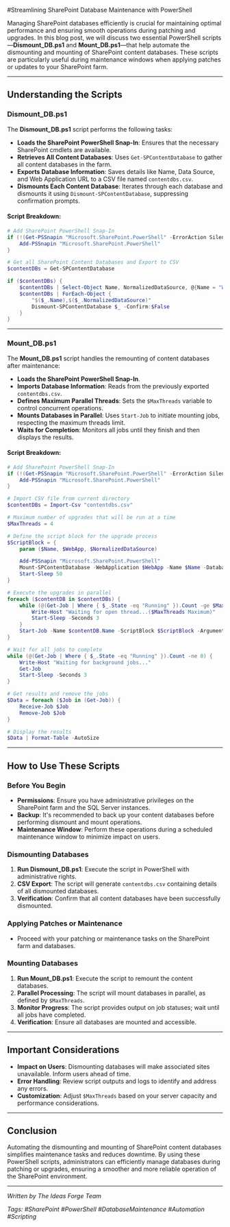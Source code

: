 #Streamlining SharePoint Database Maintenance with PowerShell  

Managing SharePoint databases efficiently is crucial for maintaining optimal performance and ensuring smooth operations during patching and upgrades. In this blog post, we will discuss two essential PowerShell scripts—**Dismount_DB.ps1** and **Mount_DB.ps1**—that help automate the dismounting and mounting of SharePoint content databases. These scripts are particularly useful during maintenance windows when applying patches or updates to your SharePoint farm.

<!--more-->

---

## Understanding the Scripts

### Dismount_DB.ps1

The **Dismount_DB.ps1** script performs the following tasks:

- **Loads the SharePoint PowerShell Snap-In**: Ensures that the necessary SharePoint cmdlets are available.
- **Retrieves All Content Databases**: Uses `Get-SPContentDatabase` to gather all content databases in the farm.
- **Exports Database Information**: Saves details like Name, Data Source, and Web Application URL to a CSV file named `contentdbs.csv`.
- **Dismounts Each Content Database**: Iterates through each database and dismounts it using `Dismount-SPContentDatabase`, suppressing confirmation prompts.

#### Script Breakdown:

```powershell
# Add SharePoint PowerShell Snap-In 
if (!(Get-PSSnapin "Microsoft.SharePoint.PowerShell" -ErrorAction SilentlyContinue)) {
    Add-PSSnapin "Microsoft.SharePoint.PowerShell"
}

# Get all SharePoint Content Databases and Export to CSV
$contentDBs = Get-SPContentDatabase

if ($contentDBs) {
    $contentDBs | Select-Object Name, NormalizedDataSource, @{Name = "WebApp"; Expression = {$_.WebApplication.Url}} | Export-Csv "contentdbs.csv" -NoTypeInformation -Force
    $contentDBs | ForEach-Object {
        "$($_.Name),$($_.NormalizedDataSource)"
        Dismount-SPContentDatabase $_ -Confirm:$False
    }
}
```

---

### Mount_DB.ps1

The **Mount_DB.ps1** script handles the remounting of content databases after maintenance:

- **Loads the SharePoint PowerShell Snap-In**.
- **Imports Database Information**: Reads from the previously exported `contentdbs.csv`.
- **Defines Maximum Parallel Threads**: Sets the `$MaxThreads` variable to control concurrent operations.
- **Mounts Databases in Parallel**: Uses `Start-Job` to initiate mounting jobs, respecting the maximum threads limit.
- **Waits for Completion**: Monitors all jobs until they finish and then displays the results.

#### Script Breakdown:

```powershell
# Add SharePoint PowerShell Snap-In 
if (!(Get-PSSnapin "Microsoft.SharePoint.PowerShell" -ErrorAction SilentlyContinue)) {
    Add-PSSnapin "Microsoft.SharePoint.PowerShell"
}

# Import CSV file from current directory
$contentDBs = Import-Csv "contentdbs.csv"

# Maximum number of upgrades that will be run at a time
$MaxThreads = 4

# Define the script block for the upgrade process
$ScriptBlock = {
    param ($Name, $WebApp, $NormalizedDataSource)

    Add-PSSnapin "Microsoft.SharePoint.PowerShell"
    Mount-SPContentDatabase -WebApplication $WebApp -Name $Name -DatabaseServer $NormalizedDataSource
    Start-Sleep 50
}

# Execute the upgrades in parallel
foreach ($contentDB in $contentDBs) {
    while (@(Get-Job | Where { $_.State -eq "Running" }).Count -ge $MaxThreads) {
        Write-Host "Waiting for open thread...($MaxThreads Maximum)"
        Start-Sleep -Seconds 3
    }
    Start-Job -Name $contentDB.Name -ScriptBlock $ScriptBlock -ArgumentList $contentDB.Name, $contentDB.WebApp, $contentDB.NormalizedDataSource
}

# Wait for all jobs to complete
while (@(Get-Job | Where { $_.State -eq "Running" }).Count -ne 0) {
    Write-Host "Waiting for background jobs..."
    Get-Job
    Start-Sleep -Seconds 3
}

# Get results and remove the jobs
$Data = foreach ($Job in (Get-Job)) {
    Receive-Job $Job
    Remove-Job $Job
}

# Display the results
$Data | Format-Table -AutoSize
```

---

## How to Use These Scripts

### Before You Begin

- **Permissions**: Ensure you have administrative privileges on the SharePoint farm and the SQL Server instances.
- **Backup**: It's recommended to back up your content databases before performing dismount and mount operations.
- **Maintenance Window**: Perform these operations during a scheduled maintenance window to minimize impact on users.

### Dismounting Databases

1. **Run Dismount_DB.ps1**: Execute the script in PowerShell with administrative rights.
2. **CSV Export**: The script will generate `contentdbs.csv` containing details of all dismounted databases.
3. **Verification**: Confirm that all content databases have been successfully dismounted.

### Applying Patches or Maintenance

- Proceed with your patching or maintenance tasks on the SharePoint farm and databases.

### Mounting Databases

1. **Run Mount_DB.ps1**: Execute the script to remount the content databases.
2. **Parallel Processing**: The script will mount databases in parallel, as defined by `$MaxThreads`.
3. **Monitor Progress**: The script provides output on job statuses; wait until all jobs have completed.
4. **Verification**: Ensure all databases are mounted and accessible.

---

## Important Considerations

- **Impact on Users**: Dismounting databases will make associated sites unavailable. Inform users ahead of time.
- **Error Handling**: Review script outputs and logs to identify and address any errors.
- **Customization**: Adjust `$MaxThreads` based on your server capacity and performance considerations.

---

## Conclusion

Automating the dismounting and mounting of SharePoint content databases simplifies maintenance tasks and reduces downtime. By using these PowerShell scripts, administrators can efficiently manage databases during patching or upgrades, ensuring a smoother and more reliable operation of the SharePoint environment.

---

*Written by The Ideas Forge Team*

*Tags: #SharePoint #PowerShell #DatabaseMaintenance #Automation #Scripting*
